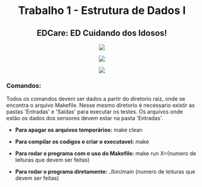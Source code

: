 <h1 align="center"> Trabalho 1 - Estrutura de Dados I </h1>
<p align="center">
<h2 align="center"> EDCare: ED Cuidando dos Idosos! </h1>
<p align="center">
<img src="http://img.shields.io/static/v1?label=VERSAO&message=v0.0.0&color=blue&style=for-the-badge"/>
</p>
<p align="center">
<img src="http://img.shields.io/static/v1?label=code_quality&message=C&color=res&style=for-the-badge"/>
</p>
<p align="center">
<img src="http://img.shields.io/static/v1?label=STATUS&message=CONCLUIDO&color=GREEN&style=for-the-badge"/>
</p>

### Comandos:
  Todos os comandos devem ser dados a partir do diretorio raiz, onde se encontra o arquivo Makefile.
Nesse mesmo diretorio é necessario existir as pastas 'Entradas' e 'Saidas' para executar os testes.
Os arquivos onde estão os dados dos sensores devem estar na pasta 'Entradas'.
- **Para apagar os arquivos temporários:**
make clean
- **Para compilar os codigos e criar o executavel:**
make

- **Para rodar o programa com o uso do Makefile:**
make run X=(numero de leituras que devem ser feitas)

- **Para rodar o programa diretamente:**
./bin/main (numero de leituras que devem ser feitas)


